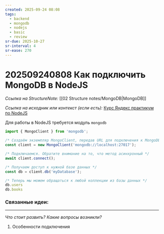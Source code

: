 ```yaml
---
created: 2025-09-24 08:08
tags:
  - backend
  - mongodb
  - nodejs
  - basic
  - review
sr-due: 2025-10-27
sr-interval: 4
sr-ease: 270
---
```

# 202509240808 Как подключить MongoDB в NodeJS

*Ссылка на StructureNote:* [[02 Structure notes/MongoDB|MongoDB]]

*Ссылка на исходник или контекст (если есть):* [Курс Яндекс практикум по NodeJS](https://practicum.yandex.ru/profile/backend-nodejs/)

Для работы в NodeJS требуется модуль `mongodb`

```ts
import { MongoClient } from 'mongodb';

/* Создаём экземпляр MongoClient, передав URL для подключения к MongoDB */
const client = new MongoClient('mongodb://localhost:27017');

/* Подключаемся. Обратите внимание на то, что метод асинхронный */
await client.connect();

/* Получаем доступ к нужной базе данных */
const db = client.db('myDatabase');

/* Теперь мы можем обращаться к любой коллекции из базы данных */
db.users
db.books
```

### Связанные идеи:

---

*Что стоит развить? Какие вопросы возникли?*
1) Особенности подключения

